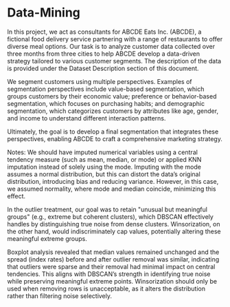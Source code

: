 # Data-Mining
In this project, we act as consultants for ABCDE Eats Inc. (ABCDE), a fictional food delivery service partnering with a range of restaurants to offer diverse meal options. Our task is to analyze customer data collected over three months from three cities to help ABCDE develop a data-driven strategy tailored to various customer segments. The description of the data is provided under the Dataset Description section of this document.

We segment customers using multiple perspectives. Examples of segmentation perspectives include value-based segmentation, which groups customers by their economic value; preference or behavior-based segmentation, which focuses on purchasing habits; and demographic segmentation, which categorizes customers by attributes like age, gender, and income to understand different interaction patterns.

Ultimately, the goal is to develop a final segmentation that integrates these perspectives, enabling ABCDE to craft a comprehensive marketing strategy.

Notes:
We should have imputed numerical variables using a central tendency measure (such as mean, median, or mode) or applied KNN imputation instead of solely using the mode. Imputing with the mode assumes a normal distribution, but this can distort the data’s original distribution, introducing bias and reducing variance. However, in this case, we assumed normality, where mode and median coincide, minimizing this effect.

In the outlier treatment, our goal was to retain "unusual but meaningful groups" (e.g., extreme but coherent clusters), which DBSCAN effectively handles by distinguishing true noise from dense clusters. Winsorization, on the other hand, would indiscriminately cap values, potentially altering these meaningful extreme groups.

Boxplot analysis revealed that median values remained unchanged and the spread (index rates) before and after outlier removal was similar, indicating that outliers were sparse and their removal had minimal impact on central tendencies.
This aligns with DBSCAN’s strength in identifying true noise while preserving meaningful extreme points.
Winsorization should only be used when removing rows is unacceptable, as it alters the distribution rather than filtering noise selectively.
